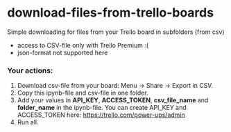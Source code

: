 # download-files-from-trello-boards

Simple downloading for files from your Trello board in subfolders (from csv)
- access to CSV-file only with Trello Premium :(
- json-format not supported here

### Your actions:
1. Download csv-file from your board: Menu -> Share -> Export in CSV.
2. Copy this ipynb-file and csv-file in one folder.
3. Add your values in **API_KEY**, **ACCESS_TOKEN**, **csv_file_name** and **folder_name** in the ipynb-file. You can create API_KEY and ACCESS_TOKEN here: https://trello.com/power-ups/admin
4. Run all.
